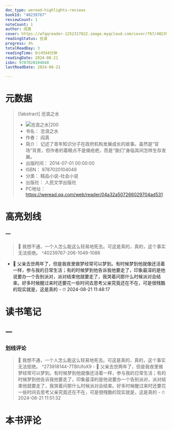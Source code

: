 ```yaml
---
doc_type: weread-highlights-reviews
bookId: "40239767"
reviewCount: 1
noteCount: 1
author: 阎真
cover: https://wfqqreader-1252317822.image.myqcloud.com/cover/767/40239767/t7_40239767.jpg
readingStatus: 在读
progress: 4%
totalReadDay: 3
readingTime: 0小时44分钟
readingDate: 2024-08-21
isbn: 9787020104048
lastReadDate: 2024-08-21

---
```

# 元数据
> [!abstract] 沧浪之水
> - ![ 沧浪之水|200](https://wfqqreader-1252317822.image.myqcloud.com/cover/767/40239767/t7_40239767.jpg)
> - 书名： 沧浪之水
> - 作者： 阎真
> - 简介： 记述了青年知识分子在政府机构发展成长的故事。虽然是“官场”背景，但作者的着眼点不是揭疮疤，而是“我们”身临其间怎样生存发展。
> - 出版时间： 2014-07-01 00:00:00
> - ISBN： 9787020104048
> - 分类： 精品小说-社会小说
> - 出版社： 人民文学出版社
> - PC地址：https://weread.qq.com/web/reader/04a32a507266029704ad531

# 高亮划线

### 一

> 📌 我想不通，一个人怎么能这么轻易地死去。可这是真的，真的，这个事实无法拒绝。 ^40239767-206-1049-1086
- 💭 父亲去世两年了，但是我夜里做梦经常可以梦到。有时候梦到他就像还活着一样，参与我的日常生活；有的时候梦到他告诉我他要走了，印象最深的是他说要办一个告别派对，派对结束他就要走了，我哭着问那什么时候派对会结束。好多时候醒过来时还要花一些时间去思考父亲究竟还在不在，可是很残酷的现实就是，这是真的 - ⏱ 2024-08-21 11:48:17 

# 读书笔记

## 一

### 划线评论
> 📌 我想不通，一个人怎么能这么轻易地死去。可这是真的，真的，这个事实无法拒绝。  ^273818144-7TBIUfoX9
    - 💭 父亲去世两年了，但是我夜里做梦经常可以梦到。有时候梦到他就像还活着一样，参与我的日常生活；有的时候梦到他告诉我他要走了，印象最深的是他说要办一个告别派对，派对结束他就要走了，我哭着问那什么时候派对会结束。好多时候醒过来时还要花一些时间去思考父亲究竟还在不在，可是很残酷的现实就是，这是真的
    - ⏱ 2024-08-21 11:51:32
   
# 本书评论

